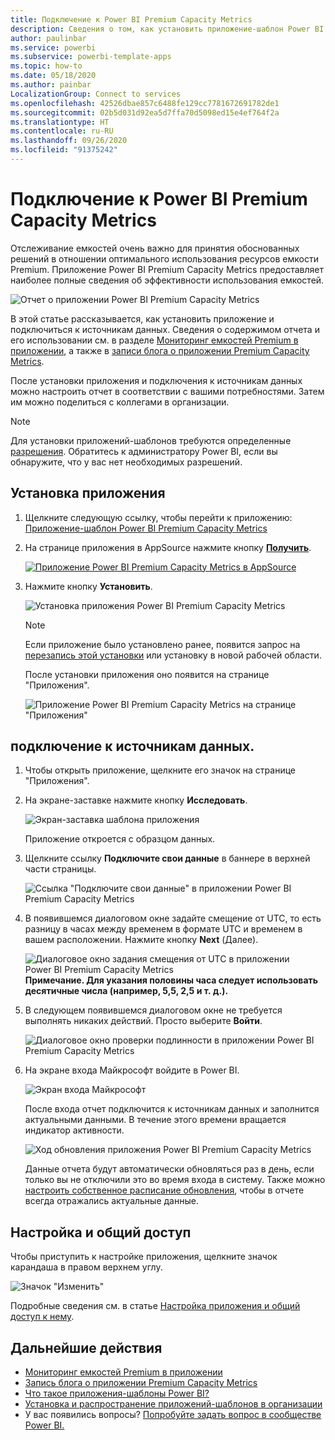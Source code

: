 ```yaml
---
title: Подключение к Power BI Premium Capacity Metrics
description: Сведения о том, как установить приложение-шаблон Power BI Premium Capacity Metrics и подключиться к данным
author: paulinbar
ms.service: powerbi
ms.subservice: powerbi-template-apps
ms.topic: how-to
ms.date: 05/18/2020
ms.author: painbar
LocalizationGroup: Connect to services
ms.openlocfilehash: 42526dbae857c6488fe129cc7781672691782de1
ms.sourcegitcommit: 02b5d031d92ea5d7ffa70d5098ed15e4ef764f2a
ms.translationtype: HT
ms.contentlocale: ru-RU
ms.lasthandoff: 09/26/2020
ms.locfileid: "91375242"
---
```

# <a name="connect-to-power-bi-premium-capacity-metrics"></a>Подключение к Power BI Premium Capacity Metrics

Отслеживание емкостей очень важно для принятия обоснованных решений в отношении оптимального использования ресурсов емкости Premium. Приложение Power BI Premium Capacity Metrics предоставляет наиболее полные сведения об эффективности использования емкостей.

![Отчет о приложении Power BI Premium Capacity Metrics](media/service-connect-to-pbi-premium-capacity-metrics/service-pbi-premium-capacity-metrics-app-report.png)

В этой статье рассказывается, как установить приложение и подключиться к источникам данных. Сведения о содержимом отчета и его использовании см. в разделе [Мониторинг емкостей Premium в приложении](../admin/service-admin-premium-monitor-capacity.md), а также в [записи блога о приложении Premium Capacity Metrics](https://powerbi.microsoft.com/blog/premium-capacity-metrics-app-new-health-center-with-kpis-to-explore-relevant-metrics-and-steps-to-mitigate-issues/).

После установки приложения и подключения к источникам данных можно настроить отчет в соответствии с вашими потребностями. Затем им можно поделиться с коллегами в организации.

> [!NOTE]
> Для установки приложений-шаблонов требуются определенные [разрешения](./service-template-apps-install-distribute.md#prerequisites). Обратитесь к администратору Power BI, если вы обнаружите, что у вас нет необходимых разрешений.

## <a name="install-the-app"></a>Установка приложения

1. Щелкните следующую ссылку, чтобы перейти к приложению: [Приложение-шаблон Power BI Premium Capacity Metrics](https://app.powerbi.com/groups/me/getapps/services/pbi_pcmm.capacity-metrics-dxt)

1. На странице приложения в AppSource нажмите кнопку [**Получить**](https://app.powerbi.com/groups/me/getapps/services/pbi_pcmm.capacity-metrics-dxt).

    [![Приложение Power BI Premium Capacity Metrics в AppSource](media/service-connect-to-pbi-premium-capacity-metrics/service-pbi-premium-capacity-metrics-app-appsource-get-it-now.png)](https://app.powerbi.com/groups/me/getapps/services/pbi_pcmm.capacity-metrics-dxt)

1. Нажмите кнопку **Установить**. 

    ![Установка приложения Power BI Premium Capacity Metrics](media/service-connect-to-pbi-premium-capacity-metrics/service-pbi-premium-capacity-metric-select-install.png)

    > [!NOTE]
    > Если приложение было установлено ранее, появится запрос на [перезапись этой установки](./service-template-apps-install-distribute.md#update-a-template-app) или установку в новой рабочей области.

    После установки приложения оно появится на странице "Приложения".

   ![Приложение Power BI Premium Capacity Metrics на странице "Приложения"](media/service-connect-to-pbi-premium-capacity-metrics/service-pbi-premium-capacity-metrics-app-apps-page-icon.png)

## <a name="connect-to-data-sources"></a>подключение к источникам данных.

1. Чтобы открыть приложение, щелкните его значок на странице "Приложения".

1. На экране-заставке нажмите кнопку **Исследовать**.

   ![Экран-заставка шаблона приложения](media/service-connect-to-pbi-premium-capacity-metrics/service-pbi-premium-capacity-metrics-app-splash-screen.png)

   Приложение откроется с образцом данных.

1. Щелкните ссылку **Подключите свои данные** в баннере в верхней части страницы.

   ![Ссылка "Подключите свои данные" в приложении Power BI Premium Capacity Metrics](media/service-connect-to-pbi-premium-capacity-metrics/service-pbi-premium-capacity-metrics-app-connect-data.png)

1. В появившемся диалоговом окне задайте смещение от UTC, то есть разницу в часах между временем в формате UTC и временем в вашем расположении. Нажмите кнопку **Next** (Далее).
  
   ![Диалоговое окно задания смещения от UTC в приложении Power BI Premium Capacity Metrics](media/service-connect-to-pbi-premium-capacity-metrics/service-pbi-premium-capacity-metrics-app-setutc-dialog.png)
   **Примечание. Для указания половины часа следует использовать десятичные числа (например, 5,5, 2,5 и т. д.).**

1. В следующем появившемся диалоговом окне не требуется выполнять никаких действий. Просто выберите **Войти**.

   ![Диалоговое окно проверки подлинности в приложении Power BI Premium Capacity Metrics](media/service-connect-to-pbi-premium-capacity-metrics/service-pbi-premium-capacity-metrics-app-authentication-dialog.png)

1. На экране входа Майкрософт войдите в Power BI.

   ![Экран входа Майкрософт](media/service-connect-to-pbi-premium-capacity-metrics/service-pbi-premium-capacity-metrics-app-microsoft-login.png)

   После входа отчет подключится к источникам данных и заполнится актуальными данными. В течение этого времени вращается индикатор активности.

   ![Ход обновления приложения Power BI Premium Capacity Metrics](media/service-connect-to-pbi-premium-capacity-metrics/service-pbi-premium-capacity-metrics-app-refresh-monitor.png)

   Данные отчета будут автоматически обновляться раз в день, если только вы не отключили это во время входа в систему. Также можно [настроить собственное расписание обновления](./refresh-scheduled-refresh.md), чтобы в отчете всегда отражались актуальные данные.

## <a name="customize-and-share"></a>Настройка и общий доступ

Чтобы приступить к настройке приложения, щелкните значок карандаша в правом верхнем углу.

 ![Значок "Изменить"](media/service-connect-to-pbi-premium-capacity-metrics/service-pbi-premium-capacity-metrics-app-customize.png)

Подробные сведения см. в статье [Настройка приложения и общий доступ к нему](./service-template-apps-install-distribute.md#customize-and-share-the-app).

## <a name="next-steps"></a>Дальнейшие действия
* [Мониторинг емкостей Premium в приложении](../admin/service-admin-premium-monitor-capacity.md)
* [Запись блога о приложении Premium Capacity Metrics](https://powerbi.microsoft.com/blog/premium-capacity-metrics-app-new-health-center-with-kpis-to-explore-relevant-metrics-and-steps-to-mitigate-issues/)
* [Что такое приложения-шаблоны Power BI?](./service-template-apps-overview.md)
* [Установка и распространение приложений-шаблонов в организации](./service-template-apps-install-distribute.md)
* У вас появились вопросы? [Попробуйте задать вопрос в сообществе Power BI.](https://community.powerbi.com/)